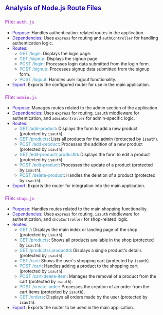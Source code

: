 <h2 style="color: #2913cf;">Analysis of Node.js Route Files</h2>

<h3 style="color: #c05dde;">File: <code>auth.js</code></h3>

<ul>
  <li><span style="color: #2913cf;">Purpose</span>: Handles authentication-related routes in the application.</li>
  <li><span style="color: #2913cf;">Dependencies</span>: Uses <code>express</code> for routing and <code>authController</code> for handling authentication logic.</li>
  <li>
    <span style="color: #2913cf;">Routes</span>:
    <ul>
      <li><span style="color: #3c98c9;">GET /login</span>: Displays the login page.</li>
      <li><span style="color: #3c98c9;">GET /signup</span>: Displays the signup page.</li>
      <li><span style="color: #3c98c9;">POST /login</span>: Processes login data submitted from the login form.</li>
      <li><span style="color: #3c98c9;">POST /signup</span>: Processes signup data submitted from the signup form.</li>
      <li><span style="color: #3c98c9;">POST /logout</span>: Handles user logout functionality.</li>
    </ul>
  </li>
  <li><span style="color: #2913cf;">Export</span>: Exports the configured router for use in the main application.</li>
</ul>

<h3 style="color: #c05dde;">File: <code>admin.js</code></h3>

<ul>
  <li><span style="color: #2913cf;">Purpose</span>: Manages routes related to the admin section of the application.</li>
  <li><span style="color: #2913cf;">Dependencies</span>: Uses <code>express</code> for routing, <code>isauth</code> middleware for authentication, and <code>adminController</code> for admin-specific logic.</li>
  <li>
    <span style="color: #2913cf;">Routes</span>:
    <ul>
      <li><span style="color: #3c98c9;">GET /add-product</span>: Displays the form to add a new product (protected by <code>isauth</code>).</li>
      <li><span style="color: #3c98c9;">GET /products</span>: Lists all products for the admin (protected by <code>isauth</code>).</li>
      <li><span style="color: #3c98c9;">POST /add-product</span>: Processes the addition of a new product (protected by <code>isauth</code>).</li>
      <li><span style="color: #3c98c9;">GET /edit-product/:productId</span>: Displays the form to edit a product (protected by <code>isauth</code>).</li>
      <li><span style="color: #3c98c9;">POST /edit-product</span>: Processes the update of a product (protected by <code>isauth</code>).</li>
      <li><span style="color: #3c98c9;">POST /delete-product</span>: Handles the deletion of a product (protected by <code>isauth</code>).</li>
    </ul>
  </li>
  <li><span style="color: #2913cf;">Export</span>: Exports the router for integration into the main application.</li>
</ul>

<h3 style="color: #c05dde;">File: <code>shop.js</code></h3>

<ul>
  <li><span style="color: #2913cf;">Purpose</span>: Handles routes related to the main shopping functionality.</li>
  <li><span style="color: #2913cf;">Dependencies</span>: Uses <code>express</code> for routing, <code>isauth</code> middleware for authentication, and <code>shopController</code> for shop-related logic.</li>
  <li>
    <span style="color: #2913cf;">Routes</span>:
    <ul>
      <li><span style="color: #3c98c9;">GET /</span>: Displays the main index or landing page of the shop (protected by <code>isauth</code>).</li>
      <li><span style="color: #3c98c9;">GET /products</span>: Shows all products available in the shop (protected by <code>isauth</code>).</li>
      <li><span style="color: #3c98c9;">GET /products/:productId</span>: Displays a single product's details (protected by <code>isauth</code>).</li>
      <li><span style="color: #3c98c9;">GET /cart</span>: Shows the user's shopping cart (protected by <code>isauth</code>).</li>
      <li><span style="color: #3c98c9;">POST /cart</span>: Handles adding a product to the shopping cart (protected by <code>isauth</code>).</li>
      <li><span style="color: #3c98c9;">POST /cart-delete-item</span>: Manages the removal of a product from the cart (protected by <code>isauth</code>).</li>
      <li><span style="color: #3c98c9;">POST /create-order</span>: Processes the creation of an order from the cart items (protected by <code>isauth</code>).</li>
      <li><span style="color: #3c98c9;">GET /orders</span>: Displays all orders made by the user (protected by <code>isauth</code>).</li>
    </ul>
  </li>
  <li><span style="color: #2913cf;">Export</span>: Exports the router to be used in the main application.</li>
</ul>
